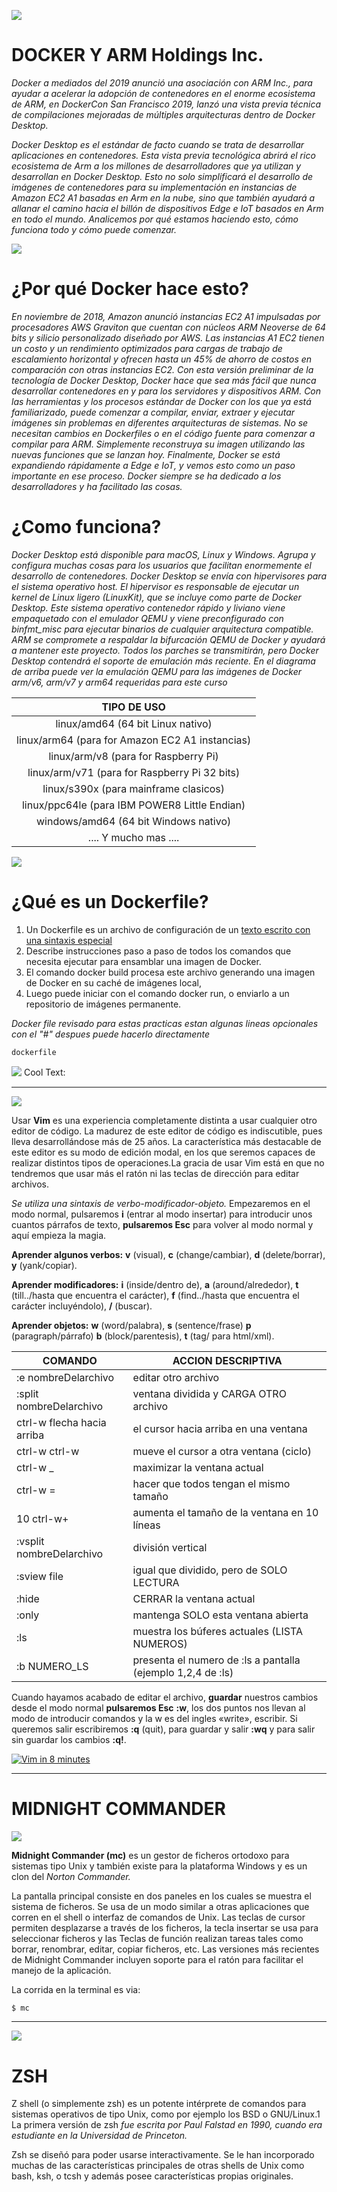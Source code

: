 ![](https://miro.medium.com/max/700/0*v5XDnFGcanCw_7vk.jpg)

# DOCKER Y ARM Holdings Inc.

_Docker a mediados del 2019 anunció una asociación con ARM Inc., para ayudar a acelerar la adopción de contenedores en el enorme ecosistema de ARM, en DockerCon San Francisco 2019, lanzó una vista previa técnica de compilaciones mejoradas de múltiples arquitecturas dentro de Docker Desktop._

_Docker Desktop es el estándar de facto cuando se trata de desarrollar aplicaciones en contenedores. Esta vista previa tecnológica abrirá el rico ecosistema de Arm a los millones de desarrolladores que ya utilizan y desarrollan en Docker Desktop. Esto no solo simplificará el desarrollo de imágenes de contenedores para su implementación en instancias de Amazon EC2 A1 basadas en Arm en la nube, sino que también ayudará a allanar el camino hacia el billón de dispositivos Edge e IoT basados ​​en Arm en todo el mundo. Analicemos por qué estamos haciendo esto, cómo funciona todo y cómo puede comenzar._

![](https://i1.wp.com/www.docker.com/blog/wp-content/uploads/engineering/2019/04/Screen-Shot-2019-04-26-at-7.25.34-PM.png)

# ¿Por qué Docker hace esto?
_En noviembre de 2018, Amazon anunció instancias EC2 A1 impulsadas por procesadores AWS Graviton que cuentan con núcleos ARM Neoverse de 64 bits y silicio personalizado diseñado por AWS. Las instancias A1 EC2 tienen un costo y un rendimiento optimizados para cargas de trabajo de escalamiento horizontal y ofrecen hasta un 45% de ahorro de costos en comparación con otras instancias EC2. Con esta versión preliminar de la tecnología de Docker Desktop, Docker hace que sea más fácil que nunca desarrollar contenedores en y para los servidores y dispositivos ARM. Con las herramientas y los procesos estándar de Docker con los que ya está familiarizado, puede comenzar a compilar, enviar, extraer y ejecutar imágenes sin problemas en diferentes arquitecturas de sistemas. No se necesitan cambios en Dockerfiles o en el código fuente para comenzar a compilar para ARM. Simplemente reconstruya su imagen utilizando las nuevas funciones que se lanzan hoy. Finalmente, Docker se está expandiendo rápidamente a Edge e IoT, y vemos esto como un paso importante en ese proceso. Docker siempre se ha dedicado a los desarrolladores y ha facilitado las cosas._

# ¿Como funciona?
_Docker Desktop está disponible para macOS, Linux y Windows. Agrupa y configura muchas cosas para los usuarios que facilitan enormemente el desarrollo de contenedores. Docker Desktop se envía con hipervisores para el sistema operativo host. El hipervisor es responsable de ejecutar un kernel de Linux ligero (LinuxKit), que se incluye como parte de Docker Desktop. Este sistema operativo contenedor rápido y liviano viene empaquetado con el emulador QEMU y viene preconfigurado con binfmt_misc para ejecutar binarios de cualquier arquitectura compatible. ARM se compromete a respaldar la bifurcación QEMU de Docker y ayudará a mantener este proyecto. Todos los parches se transmitirán, pero Docker Desktop contendrá el soporte de emulación más reciente. En el diagrama de arriba puede ver la emulación QEMU para las imágenes de Docker arm/v6, arm/v7 y arm64 requeridas para este curso_

|                    TIPO DE USO                   |
|:--------------------------------------------------:|
| linux/amd64 (64 bit Linux nativo)                  |
| linux/arm64 (para for Amazon EC2 A1 instancias) |
| linux/arm/v8 (para for Raspberry Pi)           |
| linux/arm/v71 (para for Raspberry Pi 32 bits)           |
| linux/s390x (para mainframe clasicos)                 |
| linux/ppc64le (para IBM POWER8 Little Endian)       |
| windows/amd64 (64 bit Windows nativo)              |
| .... Y mucho mas ....             |

![](https://dc722jrlp2zu8.cloudfront.net/media/cache/7a/9b/7a9bd671b3e1104196391f8c497d3e5c.jpg)

# ¿Qué es un Dockerfile?

1. Un Dockerfile es un archivo de configuración de un [texto escrito con una sintaxis especial](https://docs.docker.com/engine/reference/builder/)
2. Describe instrucciones paso a paso de todos los comandos que necesita ejecutar para ensamblar una imagen de Docker.
3. El comando docker build procesa este archivo generando una imagen de Docker en su caché de imágenes local, 
4. Luego puede iniciar con el comando docker run, o enviarlo a un repositorio de imágenes permanente.

_Docker file revisado para estas practicas estan algunas lineas opcionales con el "#" despues puede hacerlo directamente_

```dockerfile
dockerfile
````

![](https://images.cooltext.com/5483267.png)
<a href="http://cooltext.com" target="_top"><img src="https://cooltext.com/images/ct_pixel.gif" width="80" height="15" alt="Cool Text: Logo and Graphics Generator" border="0" /></a>

----
![](https://upload.wikimedia.org/wikipedia/commons/4/4f/Icon-Vim.svg)

Usar **Vim** es una experiencia completamente distinta a usar cualquier otro editor de código. La madurez de este editor de código es indiscutible, pues lleva desarrollándose más de 25 años. La característica más destacable de este editor es su modo de edición modal, en los que seremos capaces de realizar distintos tipos de operaciones.La gracia de usar Vim está en que no tendremos que usar más el ratón ni las teclas de dirección para editar archivos.

_Se utiliza una sintaxis de verbo-modificador-objeto._ Empezaremos en el modo normal, pulsaremos **i** (entrar al modo insertar) para introducir unos cuantos párrafos de texto, **pulsaremos Esc** para volver al modo normal y aquí empieza la magia.

**Aprender algunos verbos:** **v** (visual), **c** (change/cambiar), **d** (delete/borrar), **y** (yank/copiar).

**Aprender modificadores:** **i** (inside/dentro de), **a** (around/alrededor), **t** (till../hasta que encuentra el carácter), **f** (find../hasta que encuentra el carácter incluyéndolo), **/** (buscar).

**Aprender objetos:** **w** (word/palabra), **s** (sentence/frase) **p** (paragraph/párrafo) **b** (block/parentesis), **t** (tag/ para html/xml).

|           COMANDO         |                      ACCION DESCRIPTIVA                   |
|---------------------------|-----------------------------------------------------------|
| :e nombreDelarchivo         | editar otro archivo                                         |
| :split nombreDelarchivo     | ventana dividida y CARGA OTRO archivo                       |
| ctrl-w  flecha hacia arriba | el cursor hacia arriba en una ventana                       |
| ctrl-w ctrl-w               | mueve el cursor a otra ventana (ciclo)                      |
| ctrl-w _                    | maximizar la ventana actual                                 |
| ctrl-w =                    | hacer que todos tengan el mismo tamaño                      |
| 10 ctrl-w+                  | aumenta el tamaño de la ventana en 10 líneas                |
| :vsplit nombreDelarchivo    | división vertical                                           |
| :sview file                 | igual que dividido, pero de SOLO LECTURA                    |
| :hide                       | CERRAR la ventana actual                                    |
| :only                       | mantenga SOLO esta ventana abierta                          |
| :ls                         | muestra los búferes actuales (LISTA NUMEROS)                |
| :b NUMERO_LS                | presenta el numero de :ls a pantalla (ejemplo 1,2,4 de :ls) |

Cuando hayamos acabado de editar el archivo,  **guardar** nuestros cambios desde el modo normal **pulsaremos Esc** **:w**, los dos puntos nos llevan al modo de introducir comandos y la w es del ingles «write», escribir. Si queremos salir escribiremos **:q** (quit), para guardar y salir **:wq** y para salir sin guardar los cambios **:q!**.

[![Vim in 8 minutes](http://img.youtube.com/vi/ggSyF1SVFr4/0.jpg)](http://www.youtube.com/watch?v=ggSyF1SVFr4 "vim in 8 minutes (ingles con subtitulos)")

-----

# MIDNIGHT COMMANDER
![](https://upload.wikimedia.org/wikipedia/commons/9/9b/Midnight_Commander_4.7.0.9_on_Ubuntu_11.04.png)

**Midnight Commander (mc)** es un gestor de ficheros ortodoxo para sistemas tipo Unix y también existe para la plataforma Windows y es un clon del _Norton Commander._

 La pantalla principal consiste en dos paneles en los cuales se muestra el sistema de ficheros. Se usa de un modo similar a otras aplicaciones que corren en el shell o interfaz de comandos de Unix. Las teclas de cursor permiten desplazarse a través de los ficheros, la tecla insertar se usa para seleccionar ficheros y las Teclas de función realizan tareas tales como borrar, renombrar, editar, copiar ficheros, etc. Las versiones más recientes de Midnight Commander incluyen soporte para el ratón para facilitar el manejo de la aplicación.
 
 La corrida en la terminal es via:
 
 ```bash
 $ mc
 ```
 
 ----
 
 ![](https://upload.wikimedia.org/wikipedia/commons/1/1e/Oh_My_Zsh_logo.png)
 
 # ZSH
 
Z shell (o simplemente zsh) es un potente intérprete de comandos para sistemas operativos de tipo Unix, como por ejemplo los BSD o GNU/Linux.1​ La primera versión de zsh _fue escrita por Paul Falstad en 1990, cuando era estudiante en la Universidad de Princeton._

Zsh se diseñó para poder usarse interactivamente. Se le han incorporado muchas de las características principales de otras shells de Unix como bash, ksh, o tcsh y además posee características propias originales.

